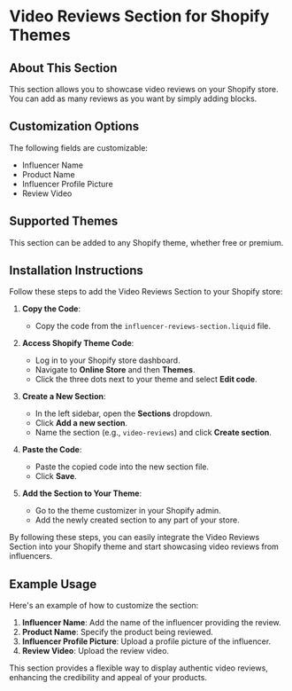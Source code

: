 # Video Reviews Section for Shopify Themes

## About This Section

This section allows you to showcase video reviews on your Shopify store. You can add as many reviews as you want by simply adding blocks.

## Customization Options

The following fields are customizable:

- Influencer Name
- Product Name
- Influencer Profile Picture
- Review Video

## Supported Themes

This section can be added to any Shopify theme, whether free or premium.

## Installation Instructions

Follow these steps to add the Video Reviews Section to your Shopify store:

1. **Copy the Code**:
   - Copy the code from the `influencer-reviews-section.liquid` file.

2. **Access Shopify Theme Code**:
   - Log in to your Shopify store dashboard.
   - Navigate to **Online Store** and then **Themes**.
   - Click the three dots next to your theme and select **Edit code**.

3. **Create a New Section**:
   - In the left sidebar, open the **Sections** dropdown.
   - Click **Add a new section**.
   - Name the section (e.g., `video-reviews`) and click **Create section**.

4. **Paste the Code**:
   - Paste the copied code into the new section file.
   - Click **Save**.

5. **Add the Section to Your Theme**:
   - Go to the theme customizer in your Shopify admin.
   - Add the newly created section to any part of your store.

By following these steps, you can easily integrate the Video Reviews Section into your Shopify theme and start showcasing video reviews from influencers.

## Example Usage

Here's an example of how to customize the section:

1. **Influencer Name**: Add the name of the influencer providing the review.
2. **Product Name**: Specify the product being reviewed.
3. **Influencer Profile Picture**: Upload a profile picture of the influencer.
4. **Review Video**: Upload the review video.

This section provides a flexible way to display authentic video reviews, enhancing the credibility and appeal of your products.
